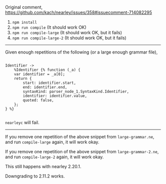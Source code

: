 Original comment,
https://github.com/kach/nearley/issues/358#issuecomment-714082295

1. `npm install`
2. `npm run compile` (It should work OK)
3. `npm run compile-large` (It should work OK, but it fails)
4. `npm run compile-large-2` (It should work OK, but it fails)

-----

Given enough repetitions of the following (or a large enough grammar file),

```

Identifier ->
    %Identifier {% function (_a) {
    var identifier = _a[0];
    return {
        start: identifier.start,
        end: identifier.end,
        syntaxKind: parser_node_1.SyntaxKind.Identifier,
        identifier: identifier.value,
        quoted: false,
    };
} %}
    
```

`nearleyc` will fail.

-----

If you remove one repetition of the above snippet from `large-grammar.ne`, and run `compile-large` again,
it will work okay.

If you remove one repetition of the above snippet from `large-grammar-2.ne`, and run `compile-large-2` again,
it will work okay.

This still happens with nearley 2.20.1.

Downgrading to 2.11.2 works.